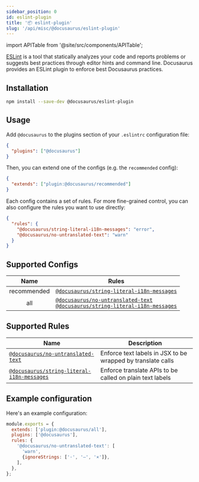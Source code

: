 ```yaml
---
sidebar_position: 0
id: eslint-plugin
title: '📦 eslint-plugin'
slug: '/api/misc/@docusaurus/eslint-plugin'
---
```


import APITable from '@site/src/components/APITable';

[ESLint](https://eslint.org/) is a tool that statically analyzes your code and reports problems or suggests best practices through editor hints and command line. Docusaurus provides an ESLint plugin to enforce best Docusaurus practices.

## Installation

```bash npm2yarn
npm install --save-dev @docusaurus/eslint-plugin
```

## Usage

Add `@docusaurus` to the plugins section of your `.eslintrc` configuration file:

```json
{
  "plugins": ["@docusaurus"]
}
```

Then, you can extend one of the configs (e.g. the `recommended` config):

```json
{
  "extends": ["plugin:@docusaurus/recommended"]
}
```

Each config contains a set of rules. For more fine-grained control, you can also configure the rules you want to use directly:

```json
{
  "rules": {
    "@docusaurus/string-literal-i18n-messages": "error",
    "@docusaurus/no-untranslated-text": "warn"
  }
}
```

## Supported Configs

| Name | Rules |
| :-: | --- |
| recommended | [`@docusaurus/string-literal-i18n-messages`](./string-literal-i18n-messages.md) |
| all | [`@docusaurus/no-untranslated-text`](./no-untranslated-text.md) <br/> [`@docusaurus/string-literal-i18n-messages`](./string-literal-i18n-messages.md) |

## Supported Rules

| Name | Description |
| --- | --- |
| [`@docusaurus/no-untranslated-text`](./no-untranslated-text.md) | Enforce text labels in JSX to be wrapped by translate calls |
| [`@docusaurus/string-literal-i18n-messages`](./string-literal-i18n-messages.md) | Enforce translate APIs to be called on plain text labels |

## Example configuration

Here's an example configuration:

```js title="[.eslintrc.js]"
module.exports = {
  extends: ['plugin:@docusaurus/all'],
  plugins: ['@docusaurus'],
  rules: {
    '@docusaurus/no-untranslated-text': [
      'warn',
      {ignoreStrings: ['·', '—', '×']},
    ],
  },
};
```
